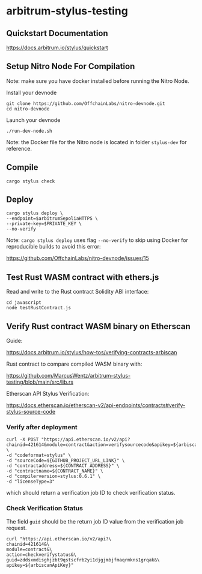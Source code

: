# arbitrum-stylus-testing

## Quickstart Documentation

https://docs.arbitrum.io/stylus/quickstart

## Setup Nitro Node For Compilation

Note: make sure you have docker installed before running the Nitro Node.

Install your devnode
```shell
git clone https://github.com/OffchainLabs/nitro-devnode.git
cd nitro-devnode
```
Launch your devnode
```shell
./run-dev-node.sh
```

Note: the Docker file for the Nitro node is located in folder `stylus-dev` for reference. 

## Compile

```shell
cargo stylus check
```

## Deploy

```shell
cargo stylus deploy \
--endpoint=$arbitrumSepoliaHTTPS \
--private-key=$PRIVATE_KEY \
--no-verify
``` 

Note: `cargo stylus deploy` uses flag `--no-verify` to skip using Docker for reproducible builds to avoid this error:

https://github.com/OffchainLabs/nitro-devnode/issues/15

## Test Rust WASM contract with ethers.js

Read and write to the Rust contract Solidity ABI interface:

```shell
cd javascript
node testRustContract.js
```

## Verify Rust contract WASM binary on Etherscan

Guide:

https://docs.arbitrum.io/stylus/how-tos/verifying-contracts-arbiscan

Rust contract to compare compiled WASM binary with:

https://github.com/MarcusWentz/arbitrum-stylus-testing/blob/main/src/lib.rs

Etherscan API Stylus Verification:

https://docs.etherscan.io/etherscan-v2/api-endpoints/contracts#verify-stylus-source-code

### Verify after deployment

```shell
curl -X POST "https://api.etherscan.io/v2/api?chainid=421614&module=contract&action=verifysourcecode&apikey=${arbiscanApiKey}" \
-d "codeformat=stylus" \
-d "sourceCode=${GITHUB_PROJECT_URL_LINK}" \
-d "contractaddress=${CONTRACT_ADDRESS}" \
-d "contractname=${CONTRACT_NAME}" \
-d "compilerversion=stylus:0.6.1" \
-d "licenseType=3"
```

which should return a verification job ID to check verification status.

### Check Verification Status

The field `guid` should be the return job ID value from the verification job request.

```shell
curl "https://api.etherscan.io/v2/api?\
chainid=421614&\
module=contract&\
action=checkverifystatus&\
guid=zddsxmdisghjzbt9qstscfrb2yi1djgjmbjfmaqrmkns1grqak&\
apikey=${arbiscanApiKey}"
```